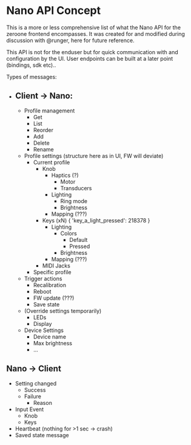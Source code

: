 # Nano API Concept

This is a more or less comprehensive list of what the Nano API for the zeroone frontend encompasses.
It was created for and modified during discussion with @runger, here for future reference.

This API is not for the enduser but for quick communication with and configuration by the UI.
User endpoints can be built at a later point (bindings, sdk etc)..

Types of messages:

- ## Client -> Nano:
	- Profile management
		- Get
		- List
		- Reorder
		- Add
		- Delete
		- Rename
	- Profile settings (structure here as in UI, FW will deviate)
		- Current profile
			- Knob 
				- Haptics (?)
					- Motor
					- Transducers
				- Lighting
					- Ring mode
					- Brightness
				- Mapping (???)
			- Keys (xN) { 'key_a_light_pressed': 218378  }
				- Lighting
					- Colors
						- Default
						- Pressed
					- Brightness
				- Mapping (???)
			- MIDI Jacks
		- Specific profile
	- Trigger actions
		- Recalibration
		- Reboot
		- FW update (???)
		- Save state
	- (Override settings temporarily)
		- LEDs
		- Display
	- Device Settings
		- Device name
		- Max brightness
		- ...
## Nano -> Client
- Setting changed
	- Success
	- Failure
		- Reason
- Input Event
	- Knob
	- Keys
- Heartbeat (nothing for >1 sec -> crash)
- Saved state message
